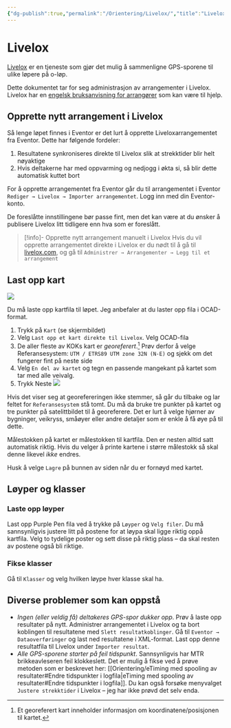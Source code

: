 ```yaml
---
{"dg-publish":true,"permalink":"/Orientering/Livelox/","title":"Livelox","tags":["orientering"]}
---
```



# Livelox
[Livelox](https://livelox.com) er en tjeneste som gjør det mulig å sammenligne GPS-sporene til ulike løpere på o-løp.

Dette dokumentet tar for seg administrasjon av arrangementer i Livelox. Livelox har en [engelsk bruksanvisning for arrangører](https://www.livelox.com/Documentation/EventOrganisers) som kan være til hjelp.

## Opprette nytt arrangement i Livelox
Så lenge løpet finnes i Eventor er det lurt å opprette Liveloxarrangementet fra Eventor. Dette har følgende fordeler:
1. Resultatene synkroniseres direkte til Livelox slik at strekktider blir helt nøyaktige
2. Hvis deltakerne har med oppvarming og nedjogg i økta si, så blir dette automatisk kuttet bort

For å opprette arrangementet fra Eventor går du til arrangementet i Eventor `Rediger → Livelox → Importer arrangementet`. Logg inn med din Eventor-konto.

De foreslåtte innstillingene bør passe fint, men det kan være at du ønsker å publisere Livelox litt tidligere enn hva som er foreslått.

>[!info]- Opprette nytt arrangement manuelt i Livelox
>Hvis du vil opprette arrangementet direkte i Livelox er du nødt til å gå til [livelox.com](https://www.livelox.com/), og gå til `Administrer → Arrangementer → Legg til et arrangement`

## Last opp kart
![](/img/user/_resources/livelox-adm.png)

Du må laste opp kartfila til løpet. Jeg anbefaler at du laster opp fila i OCAD-format.
1. Trykk på `Kart` (se skjermbildet)
2. Velg `Last opp et kart direkte til Livelox`. Velg OCAD-fila
3. De aller fleste av KOKs kart er *georeferert*.[^1] Prøv derfor å velge Referansesystem: `UTM / ETRS89 UTM zone 32N (N-E)` og sjekk om det fungerer fint på neste side
4. Velg `En del av kartet` og tegn en passende mangekant på kartet som tar med alle veivalg.
5. Trykk Neste
![](/img/user/_resources/livelox-last-opp-kart.png)

Hvis det viser seg at georefereringen ikke stemmer, så går du tilbake og lar feltet for `Referansesystem` stå tomt. Du må da bruke tre punkter på kartet og tre punkter på satelittbildet til å georeferere. Det er lurt å velge hjørner av bygninger, veikryss, småøyer eller andre detaljer som er enkle å få øye på til dette.

Målestokken på kartet er målestokken til kartfila. Den er nesten alltid satt automatisk riktig. Hvis du velger å printe kartene i større målestokk så skal denne likevel *ikke* endres.

Husk å velge `Lagre` på bunnen av siden når du er fornøyd med kartet. 

## Løyper og klasser

### Laste opp løyper
Last opp Purple Pen fila ved å trykke på `Løyper` og `Velg filer`. Du må sannsynligvis justere litt på postene for at løypa skal ligge riktig oppå kartfila. Velg to tydelige poster og sett disse på riktig plass – da skal resten av postene også bli riktige.

### Fikse klasser
Gå til `Klasser` og velg hvilken løype hver klasse skal ha.

## Diverse problemer som kan oppstå
- *Ingen (eller veldig få) deltakeres GPS-spor dukker opp*. Prøv å laste opp resultater på nytt. Administrer arrangementet i Livelox og ta bort koblingen til resultatene med `Slett resultatkoblinger`. Gå til `Eventor → Dataoverføringer` og last ned resultatene i XML-format. Last opp denne resultatfila til Livelox under `Importer resultat`.
- *Alle GPS-sporene starter på feil tidspunkt*. Sannsynligvis har MTR brikkeavleseren feil klokkeslett. Det er mulig å fikse ved å prøve metoden som er beskrevet her: [[Orientering/eTiming med spooling av resultater#Endre tidspunkter i logfila\|eTiming med spooling av resultater#Endre tidspunkter i logfila]]. Du kan også forsøke menyvalget `Justere strekktider` i Livelox – jeg har ikke prøvd det selv enda.

[^1]: Et georeferert kart inneholder informasjon om koordinatene/posisjonen til kartet.
